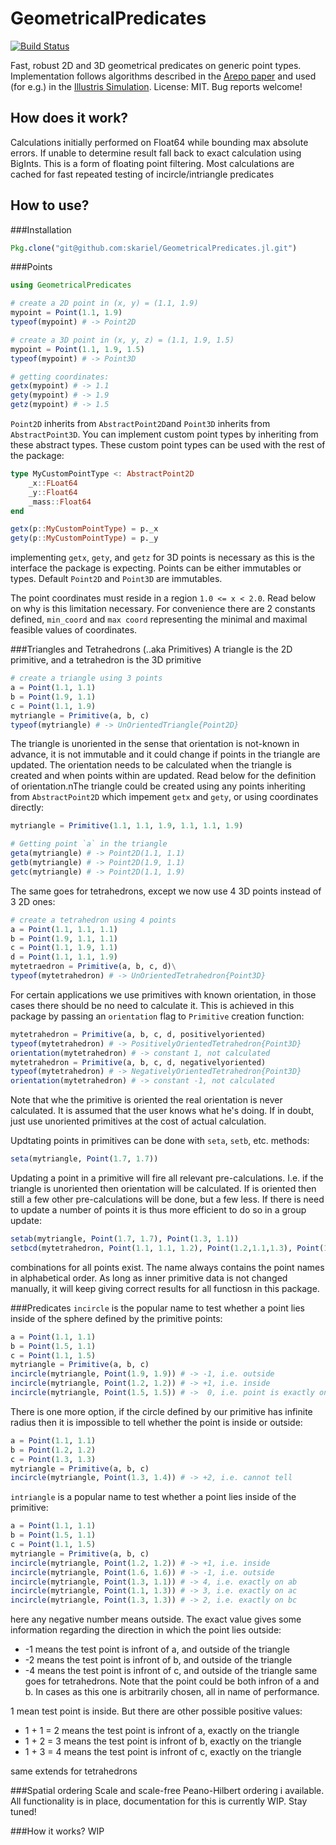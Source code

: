 # GeometricalPredicates

[![Build Status](https://travis-ci.org/skariel/GeometricalPredicates.jl.svg?branch=master)](https://travis-ci.org/skariel/GeometricalPredicates.jl)

Fast, robust 2D and 3D geometrical predicates on generic point types.
Implementation follows algorithms described in the [Arepo paper](http://arxiv.org/abs/0901.4107)
and used (for e.g.) in the [Illustris Simulation](http://www.illustris-project.org/). License: MIT. Bug reports welcome!

How does it work?
--------------------
Calculations initially performed on Float64 while bounding max
absolute errors. If unable to determine result fall back to exact
calculation using BigInts. This is a form of floating point filtering.
Most calculations are cached for fast repeated testing of
incircle/intriangle predicates

How to use?
--------------
###Installation
```Julia
Pkg.clone("git@github.com:skariel/GeometricalPredicates.jl.git")
```
###Points
```Julia
using GeometricalPredicates

# create a 2D point in (x, y) = (1.1, 1.9)
mypoint = Point(1.1, 1.9)
typeof(mypoint) # -> Point2D

# create a 3D point in (x, y, z) = (1.1, 1.9, 1.5)
mypoint = Point(1.1, 1.9, 1.5)
typeof(mypoint) # -> Point3D

# getting coordinates:
getx(mypoint) # -> 1.1
gety(mypoint) # -> 1.9
getz(mypoint) # -> 1.5
```
`Point2D` inherits from `AbstractPoint2D`and `Point3D` inherits from `AbstractPoint3D`.
You can implement custom point types by inheriting from these abstract types. These
custom point types can be used with the rest of the package:
```Julia
type MyCustomPointType <: AbstractPoint2D
    _x::FLoat64
    _y::Float64
    _mass::Float64
end

getx(p::MyCustomPointType) = p._x
gety(p::MyCustomPointType) = p._y
```
implementing `getx`, `gety`, and `getz` for 3D points is necessary
as this is the interface the package is expecting. Points can be either immutables or types.
Default `Point2D` and `Point3D` are immutables.

The point coordinates must reside in a region `1.0 <= x < 2.0`. Read below on
why is this limitation necessary. For convenience there are 2 constants defined,
`min_coord` and `max coord` representing the minimal and maximal feasible values
of coordinates.

###Triangles and Tetrahedrons (..aka Primitives)
A triangle is the 2D primitive, and a tetrahedron is the 3D primitive
```Julia
# create a triangle using 3 points
a = Point(1.1, 1.1)
b = Point(1.9, 1.1)
c = Point(1.1, 1.9)
mytriangle = Primitive(a, b, c)
typeof(mytriangle) # -> UnOrientedTriangle{Point2D}
```
The triangle is unoriented in the sense that orientation is not-known in advance,
it is not immutable and it could change if points in the triangle are updated.
The orientation needs to be calculated when the triangle is created and when
points within are updated. Read below for the definition of orientation.nThe
triangle could be created using any points inheriting from `AbstractPoint2D`
which impement `getx` and `gety`, or using coordinates directly:
```Julia
mytriangle = Primitive(1.1, 1.1, 1.9, 1.1, 1.1, 1.9)

# Getting point `a` in the triangle
geta(mytriangle) # -> Point2D(1.1, 1.1)
getb(mytriangle) # -> Point2D(1.9, 1.1)
getc(mytriangle) # -> Point2D(1.1, 1.9)
```
The same goes for tetrahedrons, except we now use 4 3D points instead of 3 2D ones:
```Julia
# create a tetrahedron using 4 points
a = Point(1.1, 1.1, 1.1)
b = Point(1.9, 1.1, 1.1)
c = Point(1.1, 1.9, 1.1)
d = Point(1.1, 1.1, 1.9)
mytetraedron = Primitive(a, b, c, d)\
typeof(mytetrahedron) # -> UnOrientedTetrahedron{Point3D}
```
For certain applications we use primitives with known orientation, in those cases
there should be no need to calculate it. This is achieved in this package
by passing an `orientation` flag to `Primitive` creation function:
```Julia
mytetrahedron = Primitive(a, b, c, d, positivelyoriented)
typeof(mytetrahedron) # -> PositivelyOrientedTetrahedron{Point3D}
orientation(mytetrahedron) # -> constant 1, not calculated
mytetrahedron = Primitive(a, b, c, d, negativelyoriented)
typeof(mytetrahedron) # -> NegativelyOrientedTetrahedron{Point3D}
orientation(mytetrahedron) # -> constant -1, not calculated
```
Note that whe the primitive is oriented the real orientation is never calculated.
It is assumed that the user knows what he's doing. If in doubt, just use unoriented
primitives at the cost of actual calculation.

Updtating points in primitives can be done with `seta`, `setb`, etc. methods:
```Julia
seta(mytriangle, Point(1.7, 1.7))
```
Updating a point in a primitive will fire all relevant pre-calculations. I.e. if the triangle
is unoriented then orientation will be calculated. If is oriented then still a few other
pre-calculations will be done, but a few less. If there is need to update a number of points
it is thus more efficient to do so in a group update:
```Julia
setab(mytriangle, Point(1.7, 1.7), Point(1.3, 1.1))
setbcd(mytetrahedron, Point(1.1, 1.1, 1.2), Point(1.2,1.1,1.3), Point(1.4,1.1,1.2))
```
combinations for all points exist. The name always contains the point names
in alphabetical order. As long as inner primitive data is not changed manually, it will
keep giving correct results for all functiosn in this package.

###Predicates
`incircle` is the popular name to test whether a point lies inside of the sphere
defined by the primitive points:
```Julia
a = Point(1.1, 1.1)
b = Point(1.5, 1.1)
c = Point(1.1, 1.5)
mytriangle = Primitive(a, b, c)
incircle(mytriangle, Point(1.9, 1.9)) # -> -1, i.e. outside
incircle(mytriangle, Point(1.2, 1.2)) # -> +1, i.e. inside
incircle(mytriangle, Point(1.5, 1.5)) # ->  0, i.e. point is exactly on circle
```
There is one more option, if the circle defined by our primitive has infinite radius
then it is impossible to tell whether the point is inside or outside:
```Julia
a = Point(1.1, 1.1)
b = Point(1.2, 1.2)
c = Point(1.3, 1.3)
mytriangle = Primitive(a, b, c)
incircle(mytriangle, Point(1.3, 1.4)) # -> +2, i.e. cannot tell
```

`intriangle` is a popular name to test whether a point lies inside of the primitive:
```Julia
a = Point(1.1, 1.1)
b = Point(1.5, 1.1)
c = Point(1.1, 1.5)
mytriangle = Primitive(a, b, c)
incircle(mytriangle, Point(1.2, 1.2)) # -> +1, i.e. inside
incircle(mytriangle, Point(1.6, 1.6)) # -> -1, i.e. outside
incircle(mytriangle, Point(1.3, 1.1)) # -> 4, i.e. exactly on ab
incircle(mytriangle, Point(1.1, 1.3)) # -> 3, i.e. exactly on ac
incircle(mytriangle, Point(1.3, 1.3)) # -> 2, i.e. exactly on bc

```
here any negative number means outside. The exact value gives some information regarding
the direction in which the point lies outside:
* -1 means the test point is infront of a, and outside of the triangle
* -2 means the test point is infront of b, and outside of the triangle
* -4 means the test point is infront of c, and outside of the triangle
same goes for tetrahedrons. Note that the point could be both infron of a and b. In
cases as this one is arbitrarily chosen, all in name of performance.

1 mean test point is inside. But there are other possible positive values:
* 1 + 1 = 2 means the test point is infront of a, exactly on the triangle
* 1 + 2 = 3 means the test point is infront of b, exactly on the triangle
* 1 + 3 = 4 means the test point is infront of c, exactly on the triangle

same extends for tetrahedrons

###Spatial ordering
Scale and scale-free Peano-Hilbert ordering i available. All functionality is in place,
documentation for this is currently WIP. Stay tuned!

###How it works?
WIP

